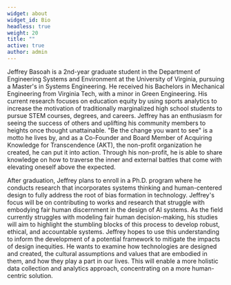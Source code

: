 ```yaml
---
widget: about
widget_id: Bio
headless: true
weight: 20
title: ""
active: true
author: admin
---
```

Jeffrey Basoah is a 2nd-year graduate student in the Department of Engineering Systems and Environment at the University of Virginia, pursuing a Master's in Systems Engineering. He received his Bachelors in Mechanical Engineering from Virginia Tech, with a minor in Green Engineering. His current research focuses on education equity by using sports analytics to increase the motivation of traditionally marginalized high school students to pursue STEM courses, degrees, and careers. Jeffrey has an enthusiasm for seeing the success of others and uplifting his community members to heights once thought unattainable. "Be the change you want to see" is a motto he lives by, and as a Co-Founder and Board Member of Acquiring Knowledge for Transcendence (AKT), the non-profit organization he created, he can put it into action. Through his non-profit, he is able to share knowledge on how to traverse the inner and external battles that come with elevating oneself above the expected.

After graduation, Jeffrey plans to enroll in a Ph.D. program where he conducts research that incorporates systems thinking and human-centered design to fully address the root of bias formation in technology. Jeffrey's focus will be on contributing to works and research that struggle with embodying fair human discernment in the design of AI systems. As the field currently struggles with modeling fair human decision-making, his studies will aim to highlight the stumbling blocks of this process to develop robust, ethical, and accountable systems. Jeffrey hopes to use this understanding to inform the development of a potential framework to mitigate the impacts of design inequities. He wants to examine how technologies are designed and created, the cultural assumptions and values that are embodied in them, and how they play a part in our lives. This will enable a more holistic data collection and analytics approach, concentrating on a more human-centric solution.
